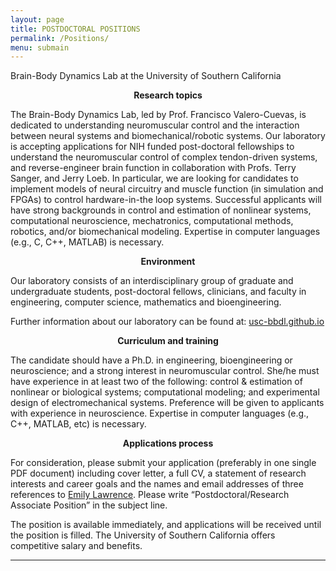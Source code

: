```yaml
---
layout: page
title: POSTDOCTORAL POSITIONS
permalink: /Positions/
menu: submain
---
```


Brain-Body Dynamics Lab 
at the University of Southern California 

<center><b>Research topics</b></center>

The Brain-Body Dynamics Lab, led by Prof. Francisco Valero-Cuevas, is dedicated to understanding neuromuscular control and the interaction between neural systems and biomechanical/robotic systems. Our laboratory is accepting applications for NIH funded post-doctoral fellowships to understand the neuromuscular control of complex tendon-driven systems, and reverse-engineer brain function in collaboration with Profs. Terry Sanger, and Jerry Loeb. In particular, we are looking for candidates to implement models of neural circuitry and muscle function (in simulation and FPGAs) to control hardware-in-the loop systems. Successful applicants will have strong backgrounds in control and estimation of nonlinear systems, computational neuroscience, mechatronics, computational methods, robotics, and/or biomechanical modeling. Expertise in computer languages (e.g., C, C++, MATLAB) is necessary. 

<center><b>Environment</b></center>

Our laboratory consists of an interdisciplinary group of graduate and undergraduate students, post-doctoral fellows, clinicians, and faculty in engineering, computer science, mathematics and bioengineering. 

Further information about our laboratory can be found at: <a href="https://usc-bbdl.github.io/">usc-bbdl.github.io</a> 


<center><b>Curriculum and training</b></center>

The candidate should have a Ph.D. in engineering, bioengineering or neuroscience; and a strong interest in neuromuscular control. She/he must have experience in at least two of the following: control & estimation of nonlinear or biological systems; computational modeling; and experimental design of electromechanical systems. Preference will be given to applicants with experience in neuroscience. Expertise in computer languages (e.g., C++, MATLAB, etc) is necessary. 

<center><b>Applications process</b></center>

For consideration, please submit your application (preferably in one single PDF document) including cover letter, a full CV, a statement of research interests and career goals and the names and email addresses of three references to <a href="mailto:ellawren@usc.edu" target="_top">Emily Lawrence</a>. Please write “Postdoctoral/Research Associate Position” in the subject line. 

The position is available immediately, and applications will be received until the position is filled. The University of Southern California offers competitive salary and benefits.



-------------------------------------------
